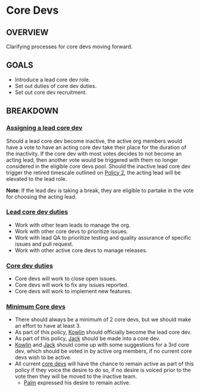 # Core Devs
## OVERVIEW
Clarifying processes for core devs moving forward.
## GOALS
- Introduce a lead core dev role.
- Set out duties of core dev duties.
- Set out core dev recruitment.
## BREAKDOWN
### <ins>Assigning a lead core dev</ins>
Should a lead core dev become inactive, the active org members would have a vote to have an acting core dev take their place for the duration of the inactivity. If the core dev with most votes decides to not become an acting lead, then another vote would be triggered with them no longer considered in the eligible core devs pool.
Should the inactive lead core dev trigger the retired timescale outlined on [Policy 2](0002.md), the acting lead will be elevated to the lead role.

**Note**: If the lead dev is taking a break, they are eligible to partake in the vote for choosing the acting lead.

### <ins>Lead core dev duties</ins>
- Work with other team leads to manage the org.
- Work with other core devs to prioritize issues.
- Work with lead QA to prioritize testing and quality assurance of specific issues and pull request.
- Work with other active core devs to manage releases.

### <ins>Core dev duties</ins>
- Core devs will work to close open issues.
- Core devs will work to fix any issues reported.
- Core devs will work to implement new features.

### <ins>Minimum Core devs</ins>
- There should always be a minimum of 2 core devs, but we should make an effort to have at least 3.
- As part of this policy, [Kowlin](https://github.com/Kowlin) should officially become the lead core dev.
- As part of this policy, [Jack](https://github.com/jack1142) should be made into a core dev.
- [Kowlin](https://github.com/Kowlin) and [Jack](https://github.com/jack1142) should come up with some suggestions for a 3rd core dev, which should be voted in by active org members, if no current core devs wish to be active.
- All current [core devs](https://github.com/orgs/Cog-Creators/teams/core-developers) will have the chance to remain active as part of this policy if they voice the desire to do so, if no desire is voiced prior to the vote then they will be moved to the inactive team.
  - [Palm](https://github.com/palmtree5) expressed his desire to remain active.
